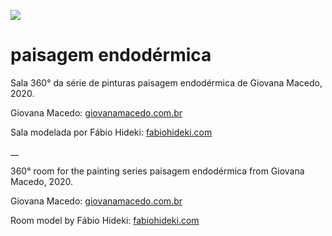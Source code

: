 
![](pe_readme.gif)
# paisagem endodérmica

Sala 360° da série de pinturas paisagem endodérmica de Giovana Macedo, 2020.

Giovana Macedo: [giovanamacedo.com.br](giovanamacedo.com.br)

Sala modelada por Fábio Hideki: [fabiohideki.com](fabiohideki.com)

__

360° room for the painting series paisagem endodérmica from Giovana Macedo, 2020.

Giovana Macedo: [giovanamacedo.com.br](giovanamacedo.com.br)

Room model by Fábio Hideki: [fabiohideki.com](fabiohideki.com)
